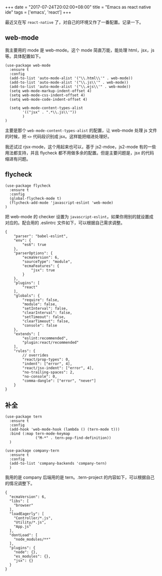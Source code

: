 +++
date = "2017-07-24T20:02:00+08:00"
title = "Emacs as react native ide"
tags = ['emacs', 'react']
+++

最近又在写 `react-native` 了，对自己的环境又作了一番配置。记录一下。

## web-mode

我主要用的 mode 是 web-mode。这个 mode 简直万能，能处理 html，jsx，js 等。具体配置如下。

```
(use-package web-mode
  :ensure t
  :config
  (add-to-list 'auto-mode-alist '("\\.html\\'" . web-mode))
  (add-to-list 'auto-mode-alist '("\\.js\\'" . web-mode))
  (add-to-list 'auto-mode-alist '("\\.ejs\\'" . web-mode))
  (setq web-mode-markup-indent-offset 4)
  (setq web-mode-css-indent-offset 4)
  (setq web-mode-code-indent-offset 4)

  (setq web-mode-content-types-alist
        '(("jsx" . ".*\\.js\\'"))
        )
)

```

主要是那个 `web-mode-content-types-alist` 的配置，让 web-mode 处理 js 文件的时候，把 `<>` 代码段识别成 jsx。这样能把缩进处理好。

我还试过 rjsx-mode，这个用起来也可以，基于 js2-mdoe，js2-mode 有的一些用法都支持，并且 flycheck 都不用做多余的配置。但是主要问题是，jsx 的代码缩进有问题。

## flycheck

```
(use-package flycheck
  :ensure t
  :config
  (global-flycheck-mode t)
  (flycheck-add-mode 'javascript-eslint 'web-mode)
)

```

把 web-mode 的 checker 设置为 `javascript-eslint`，如果你用别的就设置成对应的。配合用的 .eslintrc 文件如下，可以根据自己需求调整。

```
{
    "parser": "babel-eslint",
    "env": {
        "es6": true
    },
    "parserOptions": {
        "ecmaVersion": 6,
        "sourceType": "module",
        "ecmaFeatures": {
            "jsx": true
        }
    },
    "plugins": [
        "react"
    ],
    "globals": {
        "require": false,
        "module": false,
        "setInterval": false,
        "clearInterval": false,
        "setTimeout": false,
        "clearTimeout": false,
        "console": false
    },
    "extends": [
        "eslint:recommended",
        "plugin:react/recommended"
    ],
    "rules": {
        // overrides
        "react/prop-types": 0,
        "indent": ["error", 4],
        "react/jsx-indent": ["error", 4],
        "no-trailing-spaces": 2,
        "no-console": 0,
        "comma-dangle": ["error", "never"]
    }
}

```

## 补全

```
(use-package tern
  :ensure t
  :config
  (add-hook 'web-mode-hook (lambda () (tern-mode t)))
  :bind (:map tern-mode-keymap
              ("M-*" . tern-pop-find-definition))
  )

(use-package company-tern
  :ensure t
  :config
  (add-to-list 'company-backends 'company-tern)
  )

```

我用的是 company 后端用的是 tern。.tern-project 的内容如下，可以根据自己的情况调整下。

```
{
  "ecmaVersion": 6,
  "libs": [
    "browser"
  ],
  "loadEagerly": [
    "Controller/*.js",
    "Utility/*.js",
    "App.js"
  ],
  "dontLoad": [
    "node_modules/**"
  ],
  "plugins": {
    "node": {},
    "es_modules": {},
    "jsx": {}
  }
}

```
